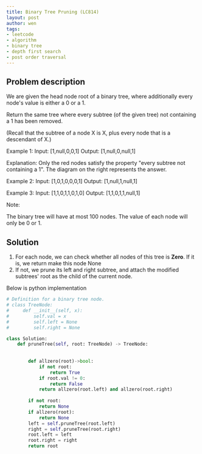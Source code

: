 ```yaml
---
title: Binary Tree Pruning (LC814)
layout: post
author: wen
tags:
- leetcode
- algorithm
- binary tree
- depth first search
- post order traversal
---
```


## Problem description
We are given the head node root of a binary tree, where additionally every node's value is either a 0 or a 1.

Return the same tree where every subtree (of the given tree) not containing a 1 has been removed.

(Recall that the subtree of a node X is X, plus every node that is a descendant of X.)

Example 1:
Input: [1,null,0,0,1]
Output: [1,null,0,null,1]
 
Explanation: 
Only the red nodes satisfy the property "every subtree not containing a 1".
The diagram on the right represents the answer.


Example 2:
Input: [1,0,1,0,0,0,1]
Output: [1,null,1,null,1]



Example 3:
Input: [1,1,0,1,1,0,1,0]
Output: [1,1,0,1,1,null,1]



Note:

The binary tree will have at most 100 nodes.
The value of each node will only be 0 or 1.

## Solution
1. For each node, we can check whether all nodes of this tree is **Zero**. If it is, we return make this node None
2. If not, we prune its left and right subtree, and attach the modified subtrees' root as the child of the current node.

Below is python implementation

```python
# Definition for a binary tree node.
# class TreeNode:
#     def __init__(self, x):
#         self.val = x
#         self.left = None
#         self.right = None

class Solution:
    def pruneTree(self, root: TreeNode) -> TreeNode:
        
        
        def allzero(root)->bool:
            if not root:
                return True
            if root.val != 0:
                return False
            return allzero(root.left) and allzero(root.right)
        
        if not root:
            return None
        if allzero(root):
            return None
        left = self.pruneTree(root.left)
        right = self.pruneTree(root.right)
        root.left = left
        root.right = right
        return root
				
```